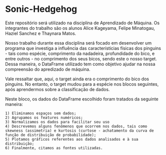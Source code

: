 # Sonic-Hedgehog
Este repositório será utilizado na disciplina de Aprendizado de Máquina. Os integrantes do trabalho são os alunos Alice Kageyama, Felipe Minatogau, Haziel Sanchez e Thaynara Matos.

Nosso trabalho durante essa disciplina será focado em desenvolver um programa que investiga a influência das característicias físicas dos pinguins - tais como espécie, comprimento da nadadeira, profundidade do bico, e entre outros - no comprimento dos seus bicos, sendo este o nosso target. Dessa maneira, o DataFrame utilizado tem como objetivo ajudar na nossa compreensão do apredizado de máquina.

Vale ressaltar que, aqui, o target ainda era o comprimento do bico dos pinguins. No entanto, o target mudou para a espécie nos blocos seguintes, após aprendermos sobre a classificação de dados. 

Neste bloco, os dados do DataFrame escolhido foram tratados da seguinte maneira:

  	1) Eliminamos espaços sem dados;
	2) Agrupamos os features numéricos;
	3) Normalizamos os dados para facilitar seu uso
	4) Descrevemos alguns fenômenos que ocorrem nos dados, tais como skewness (assimetria) e kurtosis (curtose - achatamento da curva de função de distribuição de probabilidade);
	5) Plotamos gráficos referentes aos dados analisados e à sua distribuição;
	6) Finalmente, citamos as fontes utilizadas.

